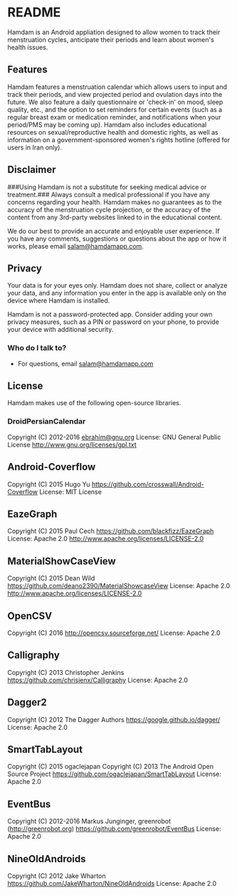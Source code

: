 # README #

Hamdam is an Android appliation designed to allow women to track their menstruation cycles,
anticipate their periods and learn about women's health issues.

## Features ##

Hamdam features a menstruation calendar which allows users to input and track their periods, and
view projected period and ovulation days into the future. We also feature a daily questionnaire
or 'check-in' on mood, sleep quality, etc., and the option to set reminders for certain events
(such as a regular breast exam or medication reminder, and notifications when your period/PMS
may be coming up).
Hamdam also includes educational resources on sexual/reproductive health and domestic rights,
as well as information on a government-sponsored women's rights hotline (offered for users
in Iran only).

## Disclaimer ##

###Using Hamdam is not a substitute for seeking medical advice or treatment.### Always
consult a medical professional if you have any concerns regarding your health.
Hamdam makes no guarantees as to the accuracy of the menstruation cycle projection, or
the accuracy of the content from any 3rd-party websites linked to in the educational content.

We do our best to provide an accurate and enjoyable user experience.
If you have any comments, suggestions or questions about the app or how it works,
please email salam@hamdamapp.com.

## Privacy ##

Your data is for your eyes only. Hamdam does not share, collect or analyze your data,
and any information you enter in the app is available only on the device
where Hamdam is installed.

Hamdam is not a password-protected app. Consider adding your own
privacy measures, such as a PIN or password on your phone, to provide
your device with additional security.

### Who do I talk to? ###

* For questions, email salam@hamdamapp.com

## License ##

Hamdam makes use of the following open-source libraries.

### DroidPersianCalendar ###
Copyright (C) 2012-2016 ebrahim@gnu.org
License: GNU General Public License
http://www.gnu.org/licenses/gpl.txt

## Android-Coverflow ##
Copyright (C) 2015 Hugo Yu
https://github.com/crosswall/Android-Coverflow
License: MIT License

## EazeGraph ##
Copyright (C) 2015 Paul Cech
https://github.com/blackfizz/EazeGraph
License: Apache 2.0
http://www.apache.org/licenses/LICENSE-2.0

## MaterialShowCaseView ##
Copyright (C) 2015 Dean Wild
https://github.com/deano2390/MaterialShowcaseView
License: Apache 2.0
http://www.apache.org/licenses/LICENSE-2.0

## OpenCSV ##
Copyright (C) 2016
http://opencsv.sourceforge.net/
License: Apache 2.0

## Calligraphy ##
Copyright (C) 2013 Christopher Jenkins
https://github.com/chrisjenx/Calligraphy
License: Apache 2.0

## Dagger2 ##
Copyright (C) 2012 The Dagger Authors
https://google.github.io/dagger/
License: Apache 2.0

## SmartTabLayout ##
Copyright (C) 2015 ogaclejapan
Copyright (C) 2013 The Android Open Source Project
https://github.com/ogaclejapan/SmartTabLayout
License: Apache 2.0

## EventBus ##
Copyright (C) 2012-2016 Markus Junginger, greenrobot (http://greenrobot.org)
https://github.com/greenrobot/EventBus
License: Apache 2.0

## NineOldAndroids ##
Copyright (C) 2012 Jake Wharton
https://github.com/JakeWharton/NineOldAndroids
License: Apache 2.0
